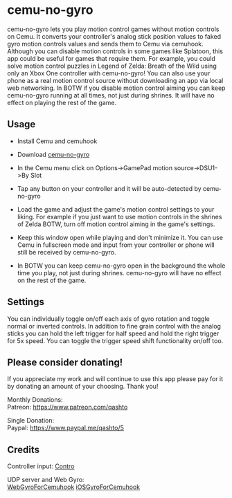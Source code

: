 # cemu-no-gyro

cemu-no-gyro lets you play motion control games without motion controls on Cemu.  It converts your controller's analog stick position values to faked gyro motion controls values and sends them to Cemu via cemuhook.  Although you can disable motion controls in some games like Splatoon, this app could be useful for games that require them.  For example, you could solve motion control puzzles in Legend of Zelda: Breath of the Wild using only an Xbox One controller with cemu-no-gyro!  You can also use your phone as a real motion control source without downloading an app via local web networking.  In BOTW if you disable motion control aiming you can keep cemu-no-gyro running at all times, not just during shrines.  It will have no effect on playing the rest of the game.

## Usage

-   Install Cemu and cemuhook

-   Download [cemu-no-gyro](https://github.com/quinton-ashley/cemu-no-gyro/releases)

-   In the Cemu menu click on Options->GamePad motion source->DSU1->By Slot  

-   Tap any button on your controller and it will be auto-detected by cemu-no-gyro  

-   Load the game and adjust the game's motion control settings to your liking.  For example if you just want to use motion controls in the shrines of Zelda BOTW, turn off motion control aiming in the game's settings.

-   Keep this window open while playing and don't minimize it.  You can use Cemu in fullscreen mode and input from your controller or phone will still be received by cemu-no-gyro.

-   In BOTW you can keep cemu-no-gyro open in the background the whole time you play, not just during shrines.  cemu-no-gyro will have no effect on the rest of the game.

## Settings

You can individually toggle on/off each axis of gyro rotation and toggle normal or inverted controls.  In addition to fine grain control with the analog sticks you can hold the left trigger for half speed and hold the right trigger for 5x speed.  You can toggle the trigger speed shift functionality on/off too.

## Please consider donating!

If you appreciate my work and will continue to use this app please pay for it by donating an amount of your choosing.  Thank you!

Monthly Donations:  
Patreon: <https://www.patreon.com/qashto>  

Single Donation:  
Paypal: <https://www.paypal.me/qashto/5>  

## Credits

Controller input:
[Contro](https://github.com/shroudedcode/contro#readme)

UDP server and Web Gyro:  
[WebGyroForCemuhook](https://github.com/hjmmc/WebGyroForCemuhook)
[iOSGyroForCemuhook](https://github.com/denismr/iOSGyroForCemuhook)
